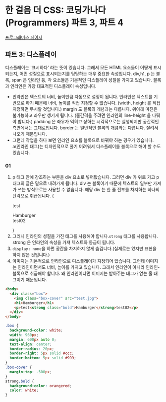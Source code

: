 # 한 걸음 더 CSS: 코딩가나다(Programmers) 파트 3, 파트 4
[프로그래머스 페이지](https://programmers.co.kr/learn/courses/4521)
## 파트 3: 디스플레이
디스플레이는 '표시하다' 라는 뜻이 있습니다. 그래서 모든 HTML 요소들이 어떻게 표시되는지, 어떤 성질으로 표시되는지를 담당하는 매우 중요한 속성입니다. div,h1, p 는 블록, span 은 인라인 등, 각 요소들은 기본적인 디스플레이 성질을 가지고 있습니다. 블록과 인라인은 가장 대표적인 디스플레이 속성입니다.
- 인라인은 텍스트의 너비, 높이만큼 자동으로 설정이 됩니다. 인라인은 텍스트를 기반으로 하기 때문에 너비, 높이를 직접 지정할 수 없습니다. (width, height 를 직접 지정하면 무시할 것입니다.)
margin 도 블록의 개념과는 다릅니다. 위아래 마진은 불가능하고 좌우만 생기게 됩니다. (줄간격을 주려면 인라인의 line-height 을 다뤄야 합니다.)
padding 은 좌우가 먹히고 상하는 시각적으로는 실행되지만 공간적인 측면에서는 그대로입니다.
border 는 일반적인 블록의 개념와는 다릅니다. 잘려서 나오기 때문입니다.
- 그런데 작업을 하다 보면 인라인 요소를 블록으로 바꿔야 하는 경우가 있습니다. a(인라인 태그)는 디자인적으로 풀기 어려워서 디스플레이를 블록으로 해야 할 수도 있습니다.
### 01
1. p 태그 안에 강조하는 부분을 div 요소로 넣어봤습니다. 그러면 div 가 위로 가고 p 태그의 글은 밑으로 내려가게 됩니다. div 는 블록이기 때문에 텍스트의 일부만 가져가 쓰는 방식으로는 사용할 수 없습니다. 해당 div 는 한 줄 전부를 차지하는 하나의 단락으로 취급됩니다. (<p>test<div class="bold">Hamburger</div>test02</p>)
2. 그러니 인라인의 성질을 가진 태그를 사용해야 합니다.`strong` 태그를 사용합니다. strong 은 인라인의 속성을 가져 텍스트와 동급이 됩니다.
3. `display: none`을 하면 공간을 차지하지 않게 숨깁니다.(실제로는 있지만 표현을 하지 않은 것입니다.)
4. 아미지는 기본적으로 인라인으로 디스플레이가 지정되어 있습니다. 그런데 이미지는 인라인이면서도 너비, 높이를 가지고 있습니다. 그래서 인라인이 아니라 인라인-블록으로 취급해야 합니다. 왜 인라인이냐면 이미지는 받아주는 태그가 없는 홀 태그이기 때문입니다.
```HTML
<body>
  <div class="box">
    <img class="box-cover" src="test.jpg">
    <h1>Hamburger</h1>
    <p>test<strong class="bold">Hamburger</strong>test02</p>
  </div>
</body>
```
```CSS
.box {
  background-color: white;
  width: 960px;
  margin: 600px auto 0;
  text-align: center;
  border-radius: 20px;
  border-right: 5px solid #ccc;
  border-bottom: 5px solid #999;
}
.box-cover {
  margin-top: -500px;
}
strong.bold {
  background-color: orangered;
  color: white;
}
```
